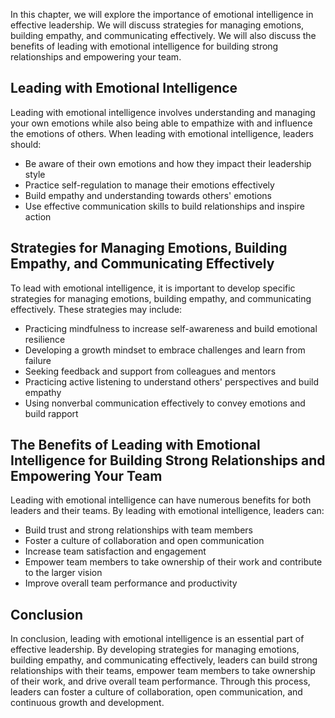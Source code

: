 
In this chapter, we will explore the importance of emotional intelligence in effective leadership. We will discuss strategies for managing emotions, building empathy, and communicating effectively. We will also discuss the benefits of leading with emotional intelligence for building strong relationships and empowering your team.

Leading with Emotional Intelligence
-----------------------------------

Leading with emotional intelligence involves understanding and managing your own emotions while also being able to empathize with and influence the emotions of others. When leading with emotional intelligence, leaders should:

* Be aware of their own emotions and how they impact their leadership style
* Practice self-regulation to manage their emotions effectively
* Build empathy and understanding towards others' emotions
* Use effective communication skills to build relationships and inspire action

Strategies for Managing Emotions, Building Empathy, and Communicating Effectively
---------------------------------------------------------------------------------

To lead with emotional intelligence, it is important to develop specific strategies for managing emotions, building empathy, and communicating effectively. These strategies may include:

* Practicing mindfulness to increase self-awareness and build emotional resilience
* Developing a growth mindset to embrace challenges and learn from failure
* Seeking feedback and support from colleagues and mentors
* Practicing active listening to understand others' perspectives and build empathy
* Using nonverbal communication effectively to convey emotions and build rapport

The Benefits of Leading with Emotional Intelligence for Building Strong Relationships and Empowering Your Team
--------------------------------------------------------------------------------------------------------------

Leading with emotional intelligence can have numerous benefits for both leaders and their teams. By leading with emotional intelligence, leaders can:

* Build trust and strong relationships with team members
* Foster a culture of collaboration and open communication
* Increase team satisfaction and engagement
* Empower team members to take ownership of their work and contribute to the larger vision
* Improve overall team performance and productivity

Conclusion
----------

In conclusion, leading with emotional intelligence is an essential part of effective leadership. By developing strategies for managing emotions, building empathy, and communicating effectively, leaders can build strong relationships with their teams, empower team members to take ownership of their work, and drive overall team performance. Through this process, leaders can foster a culture of collaboration, open communication, and continuous growth and development.
